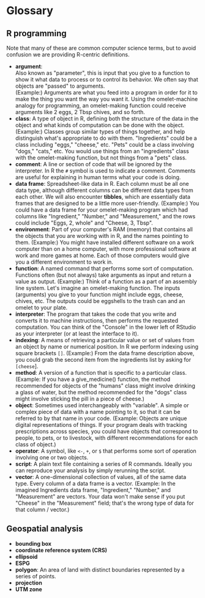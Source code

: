 # Glossary

## R programming

Note that many of these are common computer science terms, but to avoid confusion
we are providing R-centric definitions.

* **argument**: \
Also known as "parameter", this is input that you give to a
function to show it what data to process or to control its behavior.  We often
say that objects are "passed" to arguments. \
(Example:) Arguments are what you feed into a program in order for it to
make the thing you want the way you want it. Using the omelet-machine analogy for
programming, an omelet-making function could receive arguments like 2 eggs, 2 Tbsp chives, and so forth.
* **class**: 
A type of object in R, defining both the structure of the data in the object and what kinds of computation can be done with the object.
(Example:) Classes group similar types of things together, and help distinguish what's appropriate
to do with them. "Ingredients" could be a class including "eggs," "cheese," etc. "Pets" could be a class
involving "dogs," "cats," etc. You would use things from an "ingredients" class with the omelet-making
function, but not things from a "pets" class.
* **comment**: A line or section of code that will be ignored by the interpreter.
In R the `#` symbol is used to indicate a comment.  Comments are useful for
explaining in human terms what your code is doing.
* **data frame**: Spreadsheet-like data in R.  Each column must be all one data
type, although different columns can be different data types from each other.
We will also encounter **tibbles**, which are essentially data frames that are
designed to be a little more user-friendly.
(Example:) You could have a data frame for your omelet-making program which had columns like "Ingredient," "Number," and "Measurement,"  and the rows could include "Eggs, 2, whole" and "Cheese, 3, Tbsp". 
* **environment**: Part of your computer's RAM (memory) that contains all the
objects that you are working with in R, and the names pointing to them.
(Example:) You might have installed different software on a work computer than on a home computer, with more professional software at work and more games at home. Each of those computers would give you a different environment to work in.
* **function**: A named command that performs some sort of computation.
Functions often (but not always) take arguments as input and return a value as
output. (Example:) Think of a function as a part of an assembly line system. Let's imagine an omelet-making function. The inputs (arguments) you give to your function might include eggs, cheese, chives, etc. The outputs could be eggshells to the trash can and an omelet to your plate. 
* **interpreter**: The program that takes the code that you write and converts
it to machine instructions, then performs the requested computation.  You can
think of the "Console" in the lower left of RStudio as your interpreter (or at
least the interface to it).
* **indexing**: A means of retrieving a particular value or set of values from
an object by name or numerical position.  In R we perform indexing using
square brackets `[]`. (Example:) From the data frame description above, you could grab the second item from the ingredients list by asking for `[cheese`].
* **method**: A version of a function that is specific to a particular class. (Example: If you have a give_medicine() function, the method recommended for objects of the "humans" class might involve drinking a glass of water, but the method recommended for the "dogs" class might involve sticking the pill in a piece of cheese.) 
* **object**: Sometimes used interchangeably with "variable".  A simple or
complex piece of data with a name pointing to it, so that it can be referred to
by that name in your code. (Example: Objects are unique digital representations of things. If your program deals with tracking prescriptions across species, you could have objects that correspond to people, to pets, or to livestock, with different recommendations for each class of object.)
* **operator**: A symbol, like `<-`, `+`, or `$` that performs some sort of
operation involving one or two objects.
* **script**: A plain text file containing a series of R commands. Ideally you
can reproduce your analysis by simply rerunning the script.
* **vector**: A one-dimensional collection of values, all of the same data type.
Every column of a data frame is a vector. (Example: In the imagined Ingredients data frame, "Ingredient," "Number," and "Measurement" are vectors. Your data won't make sense if you put "Cheese" in the "Measurement" field; that's the wrong type of data for that column / vector.) 

## Geospatial analysis

* **bounding box**
* **coordinate reference system (CRS)**
* **ellipsoid**
* **ESPG**
* **polygon**: An area of land with distinct boundaries represented by a series
of points.
* **projection**
* **UTM zone**
